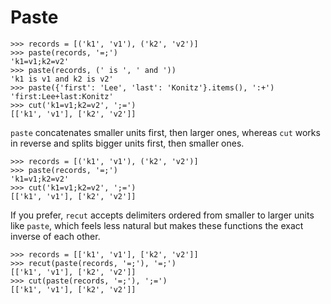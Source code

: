 # Paste

```python3
>>> records = [('k1', 'v1'), ('k2', 'v2')]
>>> paste(records, '=;')
'k1=v1;k2=v2'
>>> paste(records, (' is ', ' and '))
'k1 is v1 and k2 is v2'
>>> paste({'first': 'Lee', 'last': 'Konitz'}.items(), ':+')
'first:Lee+last:Konitz'
>>> cut('k1=v1;k2=v2', ';=')
[['k1', 'v1'], ['k2', 'v2']]
```

`paste` concatenates smaller units first, then larger ones, whereas
`cut` works in reverse and splits bigger units first, then smaller ones.

```python3
>>> records = [('k1', 'v1'), ('k2', 'v2')]
>>> paste(records, '=;')
'k1=v1;k2=v2'
>>> cut('k1=v1;k2=v2', ';=')
[['k1', 'v1'], ['k2', 'v2']]
```

If you prefer, `recut` accepts delimiters ordered from smaller to larger
units like `paste`, which feels less natural but makes these functions
the exact inverse of each other.

```python3
>>> records = [['k1', 'v1'], ['k2', 'v2']]
>>> recut(paste(records, '=;'), '=;')
[['k1', 'v1'], ['k2', 'v2']]
>>> cut(paste(records, '=;'), ';=')
[['k1', 'v1'], ['k2', 'v2']]
```
